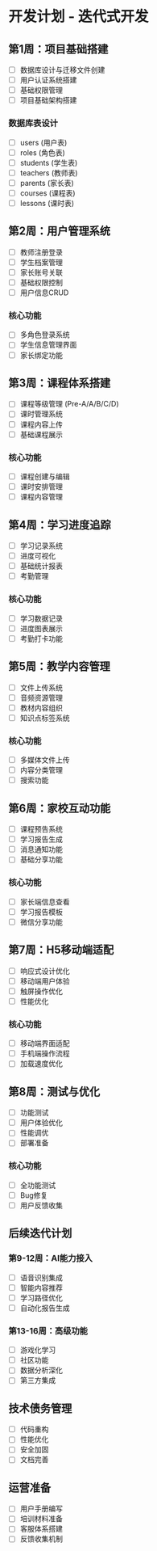# 开发计划 - 迭代式开发

## 第1周：项目基础搭建
- [ ] 数据库设计与迁移文件创建
- [ ] 用户认证系统搭建
- [ ] 基础权限管理
- [ ] 项目基础架构搭建

### 数据库表设计
- [ ] users (用户表)
- [ ] roles (角色表) 
- [ ] students (学生表)
- [ ] teachers (教师表)
- [ ] parents (家长表)
- [ ] courses (课程表)
- [ ] lessons (课时表)

## 第2周：用户管理系统
- [ ] 教师注册登录
- [ ] 学生档案管理
- [ ] 家长账号关联
- [ ] 基础权限控制
- [ ] 用户信息CRUD

### 核心功能
- [ ] 多角色登录系统
- [ ] 学生信息管理界面
- [ ] 家长绑定功能

## 第3周：课程体系搭建
- [ ] 课程等级管理 (Pre-A/A/B/C/D)
- [ ] 课时管理系统
- [ ] 课程内容上传
- [ ] 基础课程展示

### 核心功能
- [ ] 课程创建与编辑
- [ ] 课时安排管理
- [ ] 课程内容管理

## 第4周：学习进度追踪
- [ ] 学习记录系统
- [ ] 进度可视化
- [ ] 基础统计报表
- [ ] 考勤管理

### 核心功能
- [ ] 学习数据记录
- [ ] 进度图表展示
- [ ] 考勤打卡功能

## 第5周：教学内容管理
- [ ] 文件上传系统
- [ ] 音频资源管理
- [ ] 教材内容组织
- [ ] 知识点标签系统

### 核心功能
- [ ] 多媒体文件上传
- [ ] 内容分类管理
- [ ] 搜索功能

## 第6周：家校互动功能
- [ ] 课程预告系统
- [ ] 学习报告生成
- [ ] 消息通知功能
- [ ] 基础分享功能

### 核心功能
- [ ] 家长端信息查看
- [ ] 学习报告模板
- [ ] 微信分享功能

## 第7周：H5移动端适配
- [ ] 响应式设计优化
- [ ] 移动端用户体验
- [ ] 触屏操作优化
- [ ] 性能优化

### 核心功能
- [ ] 移动端界面适配
- [ ] 手机端操作流程
- [ ] 加载速度优化

## 第8周：测试与优化
- [ ] 功能测试
- [ ] 用户体验优化
- [ ] 性能调优
- [ ] 部署准备

### 核心功能
- [ ] 全功能测试
- [ ] Bug修复
- [ ] 用户反馈收集

## 后续迭代计划

### 第9-12周：AI能力接入
- [ ] 语音识别集成
- [ ] 智能内容推荐
- [ ] 学习路径优化
- [ ] 自动化报告生成

### 第13-16周：高级功能
- [ ] 游戏化学习
- [ ] 社区功能
- [ ] 数据分析深化
- [ ] 第三方集成

## 技术债务管理
- [ ] 代码重构
- [ ] 性能优化
- [ ] 安全加固
- [ ] 文档完善

## 运营准备
- [ ] 用户手册编写
- [ ] 培训材料准备
- [ ] 客服体系搭建
- [ ] 反馈收集机制